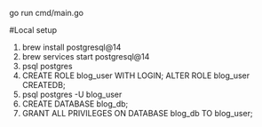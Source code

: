 go run cmd/main.go



#Local setup

1. brew install postgresql@14
2. brew services start postgresql@14
3. psql postgres
4. CREATE ROLE blog_user WITH LOGIN;
   ALTER ROLE blog_user CREATEDB;
5. psql postgres -U blog_user
6. CREATE DATABASE blog_db;
7. GRANT ALL PRIVILEGES ON DATABASE blog_db TO blog_user;
